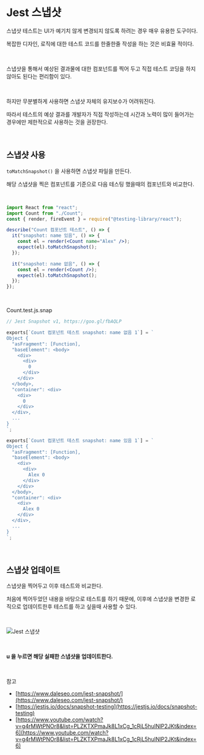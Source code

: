 # Jest 스냅샷

스냅샷 테스트는 UI가 예기치 않게 변경되지 않도록 하려는 경우 매우 유용한 도구이다.

복잡한 디자인, 로직에 대한 테스트 코드를 한줄한줄 작성을 하는 것은 비효율 적이다.

<br>

스냅샷을 통해서 예상된 결과물에 대한 컴포넌트를 찍어 두고 직접 테스트 코딩을 하지 않아도 된다는 편리함이 있다.

<br>

하지만 무분별하게 사용하면 스냅샷 자체의 유지보수가 어려워진다.

따라서 테스트의 예상 결과를 개발자가 직접 작성하는데 시간과 노력이 많이 들어가는 경우에만 제한적으로 사용하는 것을 권장한다.

<br>

## 스냅샷 사용

`toMatchSnapshot()` 을 사용하면 스냅샷 파일을 만든다.

해당 스냅샷을 찍은 컴포넌트를 기준으로 다음 테스팅 했을때의 컴포넌트와 비교한다.

<br>

```jsx
import React from "react";
import Count from "./Count";
const { render, fireEvent } = require("@testing-library/react");

describe("Count 컴포넌트 테스트", () => {
  it("snapshot: name 있음", () => {
    const el = render(<Count name="Alex" />);
    expect(el).toMatchSnapshot();
  });

  it("snapshot: name 없음", () => {
    const el = render(<Count />);
    expect(el).toMatchSnapshot();
  });
});
```

<br>

Count.test.js.snap

```jsx
// Jest Snapshot v1, https://goo.gl/fbAQLP

exports[`Count 컴포넌트 테스트 snapshot: name 없음 1`] = `
Object {
  "asFragment": [Function],
  "baseElement": <body>
    <div>
      <div>
        0
      </div>
    </div>
  </body>,
  "container": <div>
    <div>
      0
    </div>
  </div>,
  ...
}
`;

exports[`Count 컴포넌트 테스트 snapshot: name 있음 1`] = `
Object {
  "asFragment": [Function],
  "baseElement": <body>
    <div>
      <div>
        Alex 0
      </div>
    </div>
  </body>,
  "container": <div>
    <div>
      Alex 0
    </div>
  </div>,
  ...
}
`;
```

<br>

## 스냅샷 업데이트

스냅샷을 찍어두고 이후 테스트와 비교한다.

처음에 찍어두었던 내용을 바탕으로 테스트를 하기 때문에, 이후에 스냅샷을 변경한 로직으로 업데이트한후 테스트를 하고 싶을때 사용할 수 있다.

<br>

![Jest 스냅샷](/Images/Jest%20스냅샷/Jest%20스냅샷-1.png)

<br>

**u 을 누르면 해당 실패한 스냅샷을 업데이트한다.**

<br>

참고

- [https://www.daleseo.com/jest-snapshot/](https://www.daleseo.com/jest-snapshot/)
- [https://jestjs.io/docs/snapshot-testing](https://jestjs.io/docs/snapshot-testing)
- [https://www.youtube.com/watch?v=g4rMWtPNOr8&list=PLZKTXPmaJk8L1xCg_1cRjL5huINlP2JKt&index=6](https://www.youtube.com/watch?v=g4rMWtPNOr8&list=PLZKTXPmaJk8L1xCg_1cRjL5huINlP2JKt&index=6)